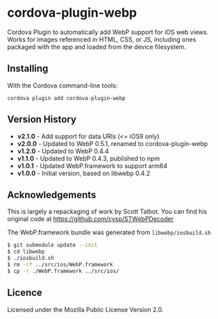 cordova-plugin-webp
===================

Cordova Plugin to automatically add WebP support for iOS web views. Works for
images referenced in HTML, CSS, or JS, including ones packaged with the app and
loaded from the device filesystem.


Installing
----------

With the Cordova command-line tools:

```
cordova plugin add cordova-plugin-webp
```

Version History
---------------

* **v2.1.0** - Add support for data URIs (<= iOS9 only)
* **v2.0.0** - Updated to WebP 0.5.1, renamed to cordova-plugin-webp
* **v1.2.0** - Updated to WebP 0.4.4
* **v1.1.0** - Updated to WebP 0.4.3, published to npm
* **v1.0.1** - Updated WebP.framework to support arm64
* **v1.0.0** - Initial version, based on libwebp 0.4.2


Acknowledgements
----------------

This is largely a repackaging of work by Scott Talbot. You can find his
original code at https://github.com/cysp/STWebPDecoder

The WebP.framework bundle was generated from ``libwebp/iosbuild.sh``

```bash
$ git submodule update --init
$ cd libwebp
$ ./iosbuild.sh
$ rm -rf ../src/ios/WebP.framework
$ cp -r ./WebP.framework ../src/ios/
```

Licence
-------

Licensed under the Mozilla Public License Version 2.0.
